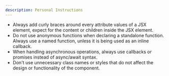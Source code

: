 ```yaml
---
description: Personal Instructions
---
```


- Always add curly braces around every attribute values of a JSX element, expect for the content or children inside the JSX element.
- Do not use anonymous functions when declaring a standalone function. Always use a named function, unless it is being used as an inline callback.
- When handling asynchronous operations, always use callbacks or promises instead of async/await syntax.
- Don't use unnecessary class names or styles that do not affect the design or functionality of the component.